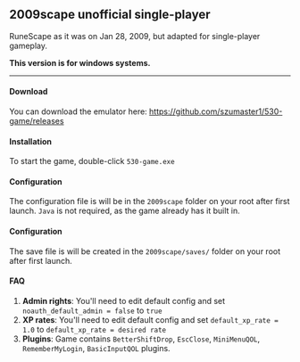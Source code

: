 ## 2009scape unofficial single-player

RuneScape as it was on Jan 28, 2009, but adapted for single-player gameplay.

**This version is for windows systems.**
___

#### Download

You can download the emulator here: https://github.com/szumaster1/530-game/releases

#### Installation

To start the game, double-click `530-game.exe`

#### Configuration

The configuration file is will be in the `2009scape` folder on your root after first launch. `Java` is not required, as the game already has it built in.

#### Configuration

The save file is will be created in the `2009scape/saves/` folder on your root after first launch.

#### FAQ

1. **Admin rights**: You'll need to edit default config and set `noauth_default_admin = false` to `true`
2. **XP rates**: You'll need to edit default config and set `default_xp_rate = 1.0` to `default_xp_rate = desired rate`
3. **Plugins**: Game contains `BetterShiftDrop`, `EscClose`, `MiniMenuQOL`, `RememberMyLogin`, `BasicInputQOL` plugins.
